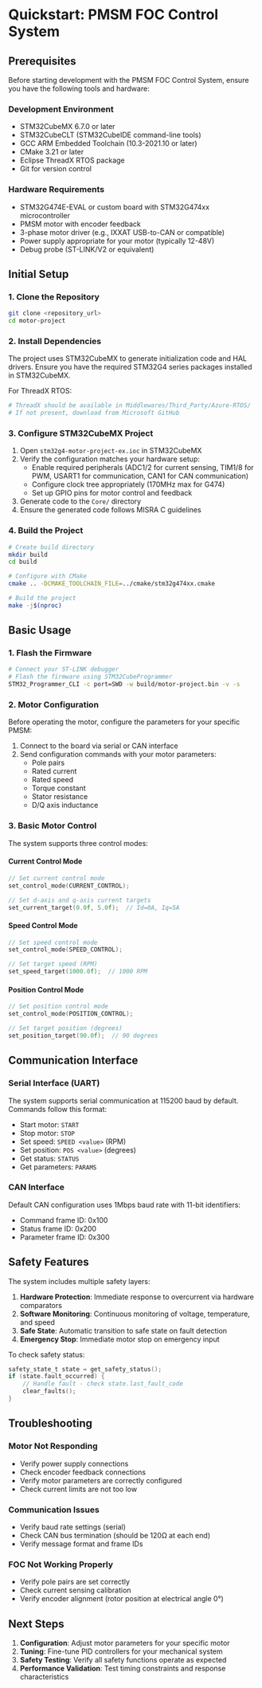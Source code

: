 # Quickstart: PMSM FOC Control System

## Prerequisites

Before starting development with the PMSM FOC Control System, ensure you have the following tools and hardware:

### Development Environment
- STM32CubeMX 6.7.0 or later
- STM32CubeCLT (STM32CubeIDE command-line tools)
- GCC ARM Embedded Toolchain (10.3-2021.10 or later)
- CMake 3.21 or later
- Eclipse ThreadX RTOS package
- Git for version control

### Hardware Requirements
- STM32G474E-EVAL or custom board with STM32G474xx microcontroller
- PMSM motor with encoder feedback
- 3-phase motor driver (e.g., IXXAT USB-to-CAN or compatible)
- Power supply appropriate for your motor (typically 12-48V)
- Debug probe (ST-LINK/V2 or equivalent)

## Initial Setup

### 1. Clone the Repository
```bash
git clone <repository_url>
cd motor-project
```

### 2. Install Dependencies
The project uses STM32CubeMX to generate initialization code and HAL drivers. Ensure you have the required STM32G4 series packages installed in STM32CubeMX.

For ThreadX RTOS:
```bash
# ThreadX should be available in Middlewares/Third_Party/Azure-RTOS/
# If not present, download from Microsoft GitHub
```

### 3. Configure STM32CubeMX Project
1. Open `stm32g4-motor-project-ex.ioc` in STM32CubeMX
2. Verify the configuration matches your hardware setup:
   - Enable required peripherals (ADC1/2 for current sensing, TIM1/8 for PWM, USART1 for communication, CAN1 for CAN communication)
   - Configure clock tree appropriately (170MHz max for G474)
   - Set up GPIO pins for motor control and feedback
3. Generate code to the `Core/` directory
4. Ensure the generated code follows MISRA C guidelines

### 4. Build the Project
```bash
# Create build directory
mkdir build
cd build

# Configure with CMake
cmake .. -DCMAKE_TOOLCHAIN_FILE=../cmake/stm32g474xx.cmake

# Build the project
make -j$(nproc)
```

## Basic Usage

### 1. Flash the Firmware
```bash
# Connect your ST-LINK debugger
# Flash the firmware using STM32CubeProgrammer
STM32_Programmer_CLI -c port=SWD -w build/motor-project.bin -v -s
```

### 2. Motor Configuration
Before operating the motor, configure the parameters for your specific PMSM:

1. Connect to the board via serial or CAN interface
2. Send configuration commands with your motor parameters:
   - Pole pairs
   - Rated current
   - Rated speed
   - Torque constant
   - Stator resistance
   - D/Q axis inductance

### 3. Basic Motor Control
The system supports three control modes:

#### Current Control Mode
```c
// Set current control mode
set_control_mode(CURRENT_CONTROL);

// Set d-axis and q-axis current targets
set_current_target(0.0f, 5.0f);  // Id=0A, Iq=5A
```

#### Speed Control Mode
```c
// Set speed control mode
set_control_mode(SPEED_CONTROL);

// Set target speed (RPM)
set_speed_target(1000.0f);  // 1000 RPM
```

#### Position Control Mode
```c
// Set position control mode
set_control_mode(POSITION_CONTROL);

// Set target position (degrees)
set_position_target(90.0f);  // 90 degrees
```

## Communication Interface

### Serial Interface (UART)
The system supports serial communication at 115200 baud by default. Commands follow this format:
- Start motor: `START`
- Stop motor: `STOP`
- Set speed: `SPEED <value>` (RPM)
- Set position: `POS <value>` (degrees)
- Get status: `STATUS`
- Get parameters: `PARAMS`

### CAN Interface
Default CAN configuration uses 1Mbps baud rate with 11-bit identifiers:
- Command frame ID: 0x100
- Status frame ID: 0x200
- Parameter frame ID: 0x300

## Safety Features

The system includes multiple safety layers:

1. **Hardware Protection**: Immediate response to overcurrent via hardware comparators
2. **Software Monitoring**: Continuous monitoring of voltage, temperature, and speed
3. **Safe State**: Automatic transition to safe state on fault detection
4. **Emergency Stop**: Immediate motor stop on emergency input

To check safety status:
```c
safety_state_t state = get_safety_status();
if (state.fault_occurred) {
    // Handle fault - check state.last_fault_code
    clear_faults();
}
```

## Troubleshooting

### Motor Not Responding
- Verify power supply connections
- Check encoder feedback connections
- Verify motor parameters are correctly configured
- Check current limits are not too low

### Communication Issues
- Verify baud rate settings (serial)
- Check CAN bus termination (should be 120Ω at each end)
- Verify message format and frame IDs

### FOC Not Working Properly
- Verify pole pairs are set correctly
- Check current sensing calibration
- Verify encoder alignment (rotor position at electrical angle 0°)

## Next Steps

1. **Configuration**: Adjust motor parameters for your specific motor
2. **Tuning**: Fine-tune PID controllers for your mechanical system
3. **Safety Testing**: Verify all safety functions operate as expected
4. **Performance Validation**: Test timing constraints and response characteristics